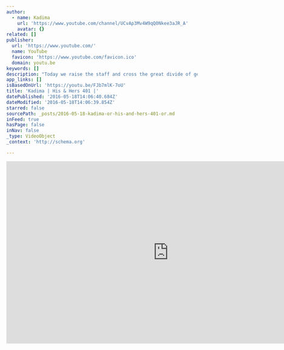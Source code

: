```yaml
---
author:
  - name: Kadima
    url: 'https://www.youtube.com/channel/UCvAp3Mv4W9qQ0Nkee3aJR_A'
    avatar: {}
related: []
publisher:
  url: 'https://www.youtube.com/'
  name: YouTube
  favicon: 'https://www.youtube.com/favicon.ico'
  domain: youtu.be
keywords: []
description: "Today we raise the staff and cross the great divide of gender roles. Is a guy wearing a pink shirt a problem? Is it even a big deal? Or a lady behind the wheel of a Ranger - does that make her less of lady? Let's see what our hosts have to say."
app_links: []
isBasedOnUrl: 'https://youtu.be/FJb7mlK-7oU'
title: 'Kadima | His & Hers 401 |'
datePublished: '2016-05-18T14:06:40.684Z'
dateModified: '2016-05-18T14:06:39.854Z'
starred: false
sourcePath: _posts/2016-05-18-kadima-or-his-and-hers-401-or.md
inFeed: true
hasPage: false
inNav: false
_type: VideoObject
_context: 'http://schema.org'

---
```

<iframe src="https://cdn.embedly.com/widgets/media.html?src=https%3A%2F%2Fwww.youtube.com%2Fembed%2FFJb7mlK-7oU%3Ffeature%3Doembed&amp;url=http%3A%2F%2Fwww.youtube.com%2Fwatch%3Fv%3DFJb7mlK-7oU&amp;image=https%3A%2F%2Fi.ytimg.com%2Fvi%2FFJb7mlK-7oU%2Fhqdefault.jpg&amp;key=b7d04c9b404c499eba89ee7072e1c4f7&amp;type=text%2Fhtml&amp;schema=youtube" width="854" height="480" scrolling="no" frameborder="0" allowfullscreen="" style=""></iframe>